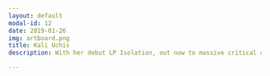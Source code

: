 ```yaml
---
layout: default
modal-id: 12
date: 2019-01-26
img: artboard.png
title: Kali Uchis
description: With her debut LP Isolation, out now to massive critical acclaim, Kali Uchis stakes a very convincing claim at being the hot new crossover act to watch. Hop scotching effortlessly between myriad genres, her mellifluous vocals shifting from sassy to angry, sultry to stinging, it is the sound of a musician coming fully, and gloriously, into her own.

---
```

